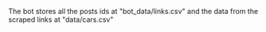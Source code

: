 The bot stores all the posts ids at "bot_data/links.csv" and the data from the scraped links at "data/cars.csv"

